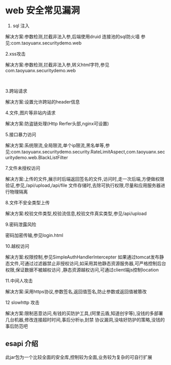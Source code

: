 # web 安全常见漏洞

1. sql 注入 </br>

解决方案:参数检测,拦截非法入参,后端使用druid 连接池的sql防火墙
参见:com.taoyuanx.securitydemo.web

2.xss攻击 </br>

解决方案:参数检测,拦截非法入参,转义html字符,参见com.taoyuanx.securitydemo.web

</br>

3.跨站请求

解决方案:设置允许跨站的header信息

4.文件,图片等非站内请求

解决方案:防盗链处理(Http Rerfer头部,nginx可设置)

5.接口暴力访问

解决方案:系统限流,全局限流,单个ip限流,黑名单等,参见:com.taoyuanx.securitydemo.security.RateLimitAspect,com.taoyuanx.securitydemo.web.BlackListFilter

7.文件未授权访问

解决方案:上传的文件,展示时后端返回签名的文件,访问时,走一次后端,方便做权限验证,参见,/api/upload,/api/file
文件存储时,去除可执行权限,尽量和应用服务器进行物理隔离

8.文件不安全类型上传

解决方案:校验文件类型,校验流信息,校验文件真实类型,参见/api/upload

9.密码泄露风险

密码加密传输,参见login.html

10.越权访问

解决方案:权限控制,参见SimpleAuthHandlerIntercepter
如果通过tomcat发布静态文件,可通过过滤器禁止非授权访问,如采用其他静态资源服务器,可严格控制后台权限,保证数据不被越权访问
,静态资源越权访问,可通过client端js控制location

11.中间人攻击

解决方案:采用https协议,参数签名,返回值签名,防止参数或返回值被篡改

12 slowhttp 攻击

解决方案:限制恶意访问,有钱的买防护工具,(阿里云盾,知道创宇等),没钱的多部署几台机器,修改连接超时时间,事后分析ip,封禁
协议漏洞,没啥好防护的策略,没钱的事后防范吧



## esapi 介绍

此jar包为一个比较全面的安全库,控制较为全面,业务较为复杂的可自行扩展